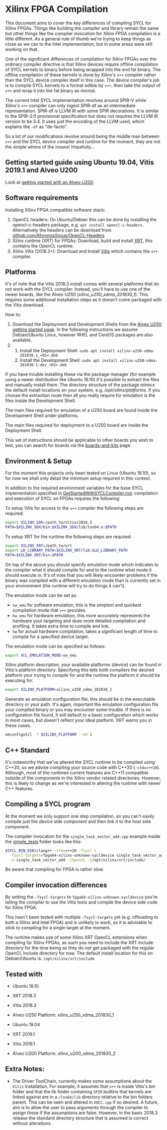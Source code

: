 # Xilinx FPGA Compilation

This document aims to cover the key differences of compiling SYCL for Xilinx
FPGAs. Things like building the compiler and library remain the same but other
things like the compiler invocation for Xilinx FPGA compilation is a little
different. As a general rule of thumb we're trying to keep things as close as we
can to the Intel implementation, but in some areas were still working on that.

One of the significant differences of compilation for Xilinx FPGAs over the
ordinary compiler directive is that Xilinx devices require offline compilation
of SYCL kernels to binary before being wrapped into the end fat binary. The
offline compilation of these kernels is done by Xilinx's `v++` compiler rather
than the SYCL device compiler itself in this case. The device compiler's job is
to compile SYCL kernels to a format edible by `v++`, then take the output of
`v++` and wrap it into the fat binary as normal.

The current Intel SYCL implementation revolves around SPIR-V while
Xilinx's `v++` compiler can only ingest SPIR-df as an intermediate
representation. SPIR-df is LLVM IR with some SPIR decorations. It is
similar to the SPIR-2.0 provisional specification but does not
requires the LLVM IR version to be 3.4. It uses just the encoding of
the LLVM used, which explains the `-df` as "de-facto".

So a lot of our modifications revolve
around being the middle man between `v++` and the SYCL device
compiler and runtime for the moment, they are not the simple whims of
the insane! Hopefully...

## Getting started guide using Ubuntu 19.04, Vitis 2019.1 and Alveo U200

Look at [getting started with an Alveo U200](GettingStartedAlveo.md).

## Software requirements

Installing Xilinx FPGA compatible software stack:
  1.  OpenCL headers: On Ubuntu/Debian this can be done by installing the
      opencl-c-headers package, e.g. `apt install opencl-c-headers`.
      Alternatively the headers can be download from
      [github.com/KhronosGroup/OpenCL-Headers](https://github.com/KhronosGroup/OpenCL-Headers)
  2.  Xilinx runtime (XRT) for FPGAs: Download, build and install [XRT](https://github.com/Xilinx/XRT),
      this contains the OpenCL runtime.
  3.  Xilinx Vitis (2018.3+): Download and Install [Vitis](https://www.xilinx.com/support/download/index.html/content/xilinx/en/downloadNav/sdx-development-environments.html)
      which contains the `v++` compiler.

## Platforms

It's of note that the Vitis 2018.3 install comes with several platforms that do
not work with the SYCL compiler. Instead, you'll have to use one of the newer
boards, like the Alveo U250 (*xilinx_u250_xdma_201830_1*). This requires some
additional installation steps as it doesn't come packaged with the Vitis download.

How to:
  1.  Download the Deployment and Development Shells from the
      [Alveo U250 getting started page](https://www.xilinx.com/products/boards-and-kits/alveo/u250.html#gettingStarted).
      In the following instructions we assume Debian/Ubuntu Linux, however RHEL
      and CentOS packages are also available.
  2.  1. Install the Deployment Shell: ``sudo apt install xilinx-u250-xdma-201830.1_<OS>.deb``
      2. Install the Development Shell: ``sudo apt install xilinx-u250-xdma-201830.1-dev_<OS>.deb``

If you have trouble installing these via the package manager (for example using
a newer distribution like Ubuntu 18.10) it's possible to extract the files and
manually install them. The directory structure of the package mimics the default
install locations on your system, e.g. */opt/xilinx/platforms*. If you choose the
extraction route then all you really require for emulation is the files inside
the Development Shell.

The main files required for emulation of a U250 board are found inside the
Development Shell under platforms.

The main files required for deployment to a U250 board are inside the Deployment
Shell.

This set of instructions should be applicable to other boards you wish to test,
you can search for boards via the [boards-and-kits](https://www.xilinx.com/products/boards-and-kits/)
page.

## Environment & Setup

For the moment this projects only been tested on Linux (Ubuntu 18.10), so for
now we shall only detail the minimum setup required in this context.

In addition to the required environment variables for the base SYCL
implementation specified in [GetStartedWithSYCLCompiler.md](GetStartedWithSYCLCompiler.md);
compilation and execution of SYCL on FPGAs requires the following:

To setup Vitis for access to the `v++` compiler the following steps are required:

```bash
export XILINX_SDX=/path_to/Vitis/2018.3
PATH=$XILINX_SDX/bin:$XILINX_SDX/lib/lnx64.o:$PATH
```

To setup XRT for the runtime the following steps are required:

```bash
export XILINX_XRT=/path_to/xrt
export LD_LIBRARY_PATH=$XILINX_XRT/lib:$LD_LIBRARY_PATH
PATH=$XILINX_XRT/bin:$PATH
```

On top of the above you should specify emulation mode which indicates to the
compiler what it should compile for and to the runtime what mode it should
execute in. It's of note that you will likely encounter problems if the binary
was compiled with a different emulation mode than is currently set in your
environment (the runtime will try to do things it can't).

The emulation mode can be set as:

* `sw_emu` for software emulation, this is the simplest and quickest compilation
  mode that `v++` provides.
* `hw_emu` for hardware emulation, this more accurately represents the hardware
  your targeting and does more detailed compilation and profiling. It takes
  extra time to compile and link.
* `hw` for actual hardware compilation, takes a significant length of time to
  compile for a specified device target.

The emulation mode can be specified as follows:

```bash
export XCL_EMULATION_MODE=sw_emu
```

Xilinx platform description, your available platforms (device) can be found in
Vitis's platform directory. Specifying this tells both compilers the desired
platform your trying to compile for and the runtime the platform it should be
executing for.

```bash
export XILINX_PLATFORM=xilinx_u250_xdma_201830_1
```

Generate an emulation configuration file, this should be in the executable
directory or your path. It's again, important the emulation configuration fits
your compiled binary or you may encounter some trouble. If there is no
configuration file found, it will default to a basic configuration which works
in most cases, but doesn't reflect your ideal platform. XRT warns you in these
cases.

```bash
emconfigutil -f $XILINX_PLATFORM --nd 1
```

## C++ Standard

It's noteworthy that we've altered the SYCL runtime to be compiled using C++20,
so we advise compiling your source code with C++20 (`-std=c++20`). Although, most
of the runtimes current features are C++11 compatible outside of the components
in the Xilinx vendor related directories. However, this is likely to change as
we're interested in altering the runtime with newer C++ features.

## Compiling a SYCL program

At the moment we only support one step compilation, so you can't easily compile
just the device side component and then link it to the host side component.

The compiler invocation for the `single_task_vector_add.cpp` example inside
the [simple_tests](../test/xocc_tests/simple_tests) folder looks like this:

```bash
$SYCL_BIN_DIR/clang++ -std=c++20 -fsycl \
  -fsycl-targets=fpga64-xilinx-unknown-sycldevice single_task_vector_add.cpp \
  -o single_task_vector_add -lOpenCL -I/opt/xilinx/xrt/include/
```

Be aware that compiling for FPGA is rather slow.

## Compiler invocation differences

By setting the `-fsycl-targets` to `fpga64-xilinx-unknown-sycldevice`
you're telling the compiler to use the Vitis tools and compile the
device side code for Xilinx FPGA.

This hasn't been tested with mutliple `-fsycl-targets` yet
(e.g. offloading to both a Xilinx and Intel FPGA) and is unlikely to
work, so it is advisable to stick to compiling for a single target at
the moment.

The runtime makes use of some Xilinx XRT OpenCL extensions when
compiling for Xilinx FPGAs, as such you need to include the XRT
include directory for the time being as they do not get packaged with
the regular OpenCL include directory for now. The default install
location for this on Debian/Ubuntu is: `/opt/xilinx/xrt/include`

## Tested with

* Ubuntu 18.10
* XRT 2018.3
* Vitis 2018.3
* Alveo U250 Platform: xilinx_u250_xdma_201830_1

* Ubuntu 19.04
* XRT 2019.1
* Vitis 2019.1
* Alveo U200 Platform: xilinx_u200_xdma_201830_2


## Extra Notes:
* The Driver ToolChain, currently makes some assumptions about the
  `Vitis` installation. For example, it assumes that `v++` is inside
  Vitis's bin folder and that the lib folder containing `SPIR`
  builtins that kernels are linked against are in a `/lnx64/lib`
  directory relative to the bin folders parent.  This can be seen and
  altered in `XOCC.cpp` if so desired. A future, aim is to allow the
  user to pass arguments through the compiler to assign these if the
  assumptions are false. However, in the basic 2018.3 release the
  standard directory structure that is assumed is correct without
  alterations.
